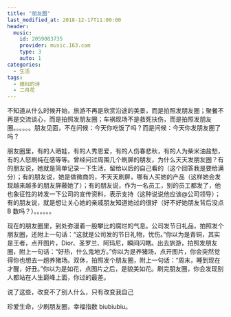 ```yaml
---
title: "朋友圈"
last_modified_at: 2018-12-17T11:00:00
header:
  music:
    id: 2059083735
    provider: music.163.com
    type: 3
    auto: 1
categories:
  - 生活
tags:
  - 媳妇的诗
  - 二月花
---
```


不知道从什么时候开始，旅游不再是欣赏沿途的美景，而是拍照发朋友圈；聚餐不再是交流谈心，而是拍照发朋友圈；车祸现场不是救死扶伤，而是拍照发朋友圈。。。。。。朋友见面，不在问候：今天你吃饭了吗？而是问候：今天你发朋友圈了吗？

朋友圈里，有的人晒娃，有的人秀恩爱，有的人伤春悲秋，有的人为柴米油盐愁，有的人怒刷纯在感等等。曾经问过周围几个刷屏的朋友，为什么天天发朋友圈？有的朋友说，她就是简单记录一下生活，留给以后的自己看的（这个回答我是要给满分）；有的朋友说，她是做微商的，不天天刷屏，哪有人买她的产品（这样她会发现越来越多的朋友屏蔽她了）；有的朋友说，作为一名员工，别的员工都发了，他也象征性的转发一下公司的宣传资料，表示支持（这种说说他应该@公司领导）；有的朋友说，就是想让关心她的亲戚朋友知道她过的很好（好不好她朋友背后没点 B 数吗？）。。。。。。

现在的朋友圈里，到处弥漫着一股攀比的腐烂的气息。公司发节日礼品，拍照发个朋友圈，还附上一句话：“这就是公司发的节日礼物，忧伤。”你以为是青铜，其实是王者，点开图片，Dior、圣罗兰、阿玛尼，瞬间闪瞎。出去旅游，拍照发朋友圈，附上一句话：“好热，什么鬼地方。”你以为是养猪场，点开图片，你会突然觉得你也想去一趟养猪场。双休，拍照发个朋友圈，附上一句话：“周末，睡到现在才醒，好丑。”你以为是如花，点图片之后，是貌美如花。刷完朋友圈，你会发现别人都站在人生巅峰上面，你过的最差。

说了这些，改变不了别人什么，只有改变我自己

珍爱生命，少刷朋友圈，幸福指数 biubiubiu。
